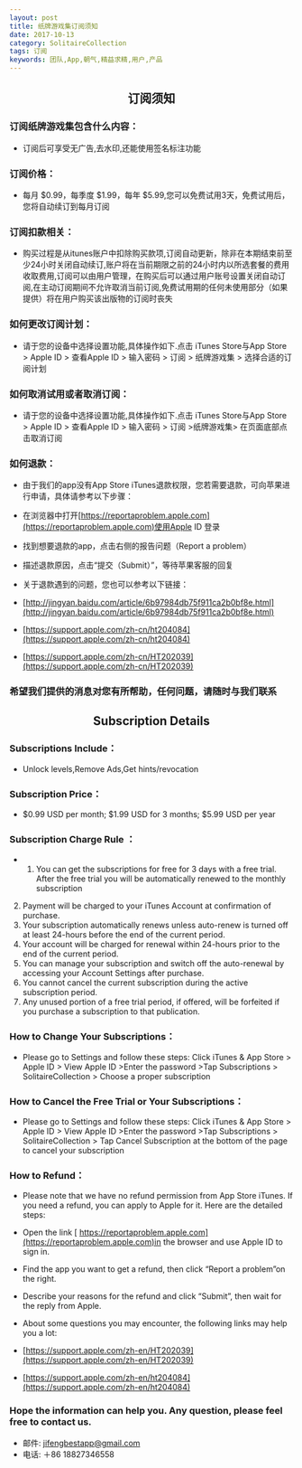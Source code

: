 ```yaml
---
layout: post
title: 纸牌游戏集订阅须知
date: 2017-10-13
category: SolitaireCollection
tags: 订阅
keywords: 团队,App,朝气,精益求精,用户,产品
---
```


## <center>订阅须知</center>

### 订阅纸牌游戏集包含什么内容：

* 订阅后可享受无广告,去水印,还能使用签名标注功能

### 订阅价格：

* 每月 $0.99，每季度 $1.99，每年 $5.99,您可以免费试用3天，免费试用后，您将自动续订到每月订阅

### 订阅扣款相关：

* 购买过程是从itunes账户中扣除购买款项,订阅自动更新，除非在本期结束前至少24小时关闭自动续订,账户将在​​当前期限之前的24小时内以所选套餐的费用收取费用,订阅可以由用户管理，在购买后可以通过用户账号设置关闭自动订阅,在主动订阅期间不允许取消当前订阅,免费试用期的任何未使用部分（如果提供）将在用户购买该出版物的订阅时丧失

### 如何更改订阅计划：

* 请于您的设备中选择设置功能,具体操作如下.点击 iTunes Store与App Store > Apple ID > 查看Apple ID > 输入密码 > 订阅 > 纸牌游戏集 > 选择合适的订阅计划

### 如何取消试用或者取消订阅：

* 请于您的设备中选择设置功能,具体操作如下.点击 iTunes Store与App Store > Apple ID > 查看Apple ID > 输入密码 > 订阅 >纸牌游戏集> 在页面底部点击取消订阅

### 如何退款：

* 由于我们的app没有App Store iTunes退款权限，您若需要退款，可向苹果进行申请，具体请参考以下步骤：
* 在浏览器中打开[https://reportaproblem.apple.com](https://reportaproblem.apple.com)使用Apple ID 登录
* 找到想要退款的app，点击右侧的报告问题（Report a problem）
* 描述退款原因，点击“提交（Submit）”，等待苹果客服的回复

* 关于退款遇到的问题，您也可以参考以下链接：

* [http://jingyan.baidu.com/article/6b97984db75f911ca2b0bf8e.html](http://jingyan.baidu.com/article/6b97984db75f911ca2b0bf8e.html)
* [https://support.apple.com/zh-cn/ht204084](https://support.apple.com/zh-cn/ht204084)
* [https://support.apple.com/zh-cn/HT202039](https://support.apple.com/zh-cn/HT202039)


### 希望我们提供的消息对您有所帮助，任何问题，请随时与我们联系


## <center>Subscription Details</center>

### Subscriptions Include：

* Unlock levels,Remove Ads,Get hints/revocation

### Subscription Price：

* $0.99 USD per month; $1.99 USD for 3 months; $5.99 USD per year

### Subscription Charge Rule ：

* 1) You can get the subscriptions for free for 3 days with a free trial. After the free trial you will be automatically renewed to the monthly subscription
2) Payment will be charged to your iTunes Account at confirmation of purchase.
3) Your subscription automatically renews unless auto-renew is turned off at least 24-hours before the end of the current period.
4) Your account will be charged for renewal within 24-hours prior to the end of the current period.
5) You can manage your subscription and switch off the auto-renewal by accessing your Account Settings after purchase.
6) You cannot cancel the current subscription during the active subscription period.
7) Any unused portion of a free trial period, if offered, will be forfeited if you purchase a subscription to that publication.

### How to Change Your Subscriptions：

* Please go to Settings and follow these steps: Click iTunes & App Store > Apple ID > View Apple ID >Enter the password >Tap Subscriptions > SolitaireCollection > Choose a proper subscription

### How to Cancel the Free Trial or Your Subscriptions：

* Please go to Settings and follow these steps: Click iTunes & App Store > Apple ID > View Apple ID >Enter the password >Tap Subscriptions > SolitaireCollection > Tap Cancel Subscription at the bottom of the page to cancel your subscription

### How to Refund：

* Please note that we have no refund permission from App Store iTunes. If you need a refund, you can apply to Apple for it. Here are the detailed steps:
* Open the link [ https://reportaproblem.apple.com](https://reportaproblem.apple.com)in the browser and use Apple ID to sign in.
* Find the app you want to get a refund, then click “Report a problem”on the right.
* Describe your reasons for the refund and click “Submit”, then wait for the reply from Apple.

* About some questions you may encounter, the following links may help you a lot:

* [https://support.apple.com/zh-en/HT202039](https://support.apple.com/zh-en/HT202039)
* [https://support.apple.com/zh-en/ht204084](https://support.apple.com/zh-en/ht204084)


### Hope the information can help you. Any question, please feel free to contact us.

* 邮件:  jifengbestapp@gmail.com
* 电话: ＋86 18827346558


